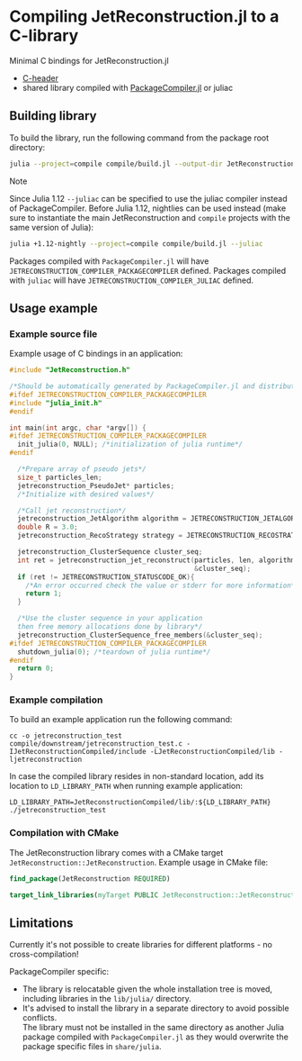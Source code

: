 # Compiling JetReconstruction.jl to a C-library

Minimal C bindings for JetReconstruction.jl

- [C-header](include/JetReconstruction.h.in)
- shared library compiled with [PackageCompiler.jl](https://github.com/JuliaLang/PackageCompiler.jl) or juliac

## Building library

To build the library, run the following command from the package root directory:

```sh
julia --project=compile compile/build.jl --output-dir JetReconstructionCompiled
```

> [!NOTE]  
> Since Julia 1.12 `--juliac` can be specified to use the juliac compiler instead of PackageCompiler.
> Before Julia 1.12, nightlies can be used instead (make sure to instantiate the main JetReconstruction and `compile` projects with the same version of Julia):
>
> ```sh
> julia +1.12-nightly --project=compile compile/build.jl --juliac
> ```
>
> Packages compiled with `PackageCompiler.jl` will have `JETRECONSTRUCTION_COMPILER_PACKAGECOMPILER` defined. Packages compiled with `juliac` will have `JETRECONSTRUCTION_COMPILER_JULIAC` defined.

## Usage example

### Example source file

Example usage of C bindings in an application:

```C
#include "JetReconstruction.h"

/*Should be automatically generated by PackageCompiler.jl and distributed together with the "JetReconstruction.h" header file*/
#ifdef JETRECONSTRUCTION_COMPILER_PACKAGECOMPILER
#include "julia_init.h"
#endif

int main(int argc, char *argv[]) {
#ifdef JETRECONSTRUCTION_COMPILER_PACKAGECOMPILER
  init_julia(0, NULL); /*initialization of julia runtime*/
#endif

  /*Prepare array of pseudo jets*/
  size_t particles_len;
  jetreconstruction_PseudoJet* particles;
  /*Initialize with desired values*/

  /*Call jet reconstruction*/
  jetreconstruction_JetAlgorithm algorithm = JETRECONSTRUCTION_JETALGORITHM_CA;
  double R = 3.0;
  jetreconstruction_RecoStrategy strategy = JETRECONSTRUCTION_RECOSTRATEGY_BEST;

  jetreconstruction_ClusterSequence cluster_seq;
  int ret = jetreconstruction_jet_reconstruct(particles, len, algorithm, R, strategy,
                                              &cluster_seq);
  if (ret != JETRECONSTRUCTION_STATUSCODE_OK){
    /*An error occurred check the value or stderr for more information*/
    return 1;
  }

  /*Use the cluster sequence in your application
  then free memory allocations done by library*/
  jetreconstruction_ClusterSequence_free_members(&cluster_seq);
#ifdef JETRECONSTRUCTION_COMPILER_PACKAGECOMPILER
  shutdown_julia(0); /*teardown of julia runtime*/
#endif
  return 0;
}

```

### Example compilation

To build an example application run the following command:

```shell
cc -o jetreconstruction_test compile/downstream/jetreconstruction_test.c -IJetReconstructionCompiled/include -LJetReconstructionCompiled/lib -ljetreconstruction
```

In case the compiled library resides in non-standard location, add its location to `LD_LIBRARY_PATH` when running example application:

```shell
LD_LIBRARY_PATH=JetReconstructionCompiled/lib/:${LD_LIBRARY_PATH} ./jetreconstruction_test
```

### Compilation with CMake

The JetReconstruction library comes with a CMake target `JetReconstruction::JetReconstruction`. Example usage in CMake file:

```cmake
find_package(JetReconstruction REQUIRED)

target_link_libraries(myTarget PUBLIC JetReconstruction::JetReconstruction)
```

## Limitations

Currently it's not possible to create libraries for different platforms - no cross-compilation!

PackageCompiler specific:

- The library is relocatable given the whole installation tree is moved, including libraries in the `lib/julia/` directory.
- It's advised to install the library in a separate directory to avoid possible conflicts.  
  The library must not be installed in the same directory as another Julia package compiled with `PackageCompiler.jl` as they would overwrite the package specific files in `share/julia`.

